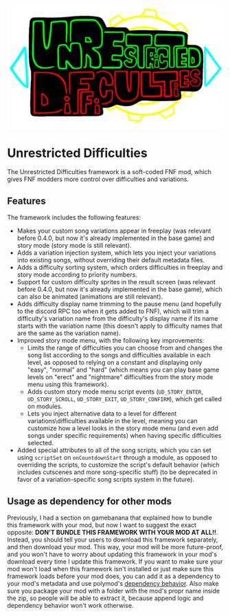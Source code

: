 ![UD-Logo](https://github.com/AppleHair/FNF-UnrestDiffs/blob/main/UD-Logo.gif)

# Unrestricted Difficulties

The Unrestricted Difficulties framework is a soft-coded FNF mod, which gives FNF modders more control over difficulties and variations.

## Features

The framework includes the following features:
- Makes your custom song variations appear in freeplay (was relevant before 0.4.0, but now it's already implemented in the base game) and story mode (story mode is still relevant).
- Adds a variation injection system, which lets you inject your variations into existing songs, without overriding their default metadata files.
- Adds a difficulty sorting system, which orders difficulties in freeplay and story mode according to priority numbers.
- Support for custom difficulty sprites in the result screen (was relevant before 0.4.0, but now it's already implemented in the base game), which can also be animated (animations are still relevant).
- Adds difficulty display name trimming to the pause menu (and hopefully to the discord RPC too when it gets added to FNF), which will trim a difficulty's variation name from the difficulty's display name if its name starts with the variation name (this doesn't apply to difficulty names that are the same as the variation name).
- Improved story mode menu, with the following key improvements:
  - Limits the range of difficulties you can choose from and changes the song list according to the songs and difficulties available in each level, as opposed to relying on a constant and displaying only "easy", "normal" and "hard" (which means you can play base game levels on "erect" and "nightmare" difficulties from the story mode menu using this framework).
  - Adds custom story mode menu script events (`UD_STORY_ENTER`, `UD_STORY_SCROLL`, `UD_STORY_EXIT`, `UD_STORY_CONFIRM`), which get called on modules.
  - Lets you inject alternative data to a level for different variations\difficulties available in the level, meaning you can customize how a level looks in the story mode menu (and even add songs under specific requirements) when having specific difficulties selected.
- Added special attributes to all of the song scripts, which you can set using `scriptSet` on `onCountdownStart` through a module, as opposed to overriding the scripts, to customize the script's default behavior (which includes cutscenes and more song-specific stuff) (to be deprecated in favor of a variation-specific song scripts system in the future).

## Usage as dependency for other mods

 Previously, I had a section on gamebanana that explained how to bundle this framework with your mod, but now I want to suggest the exact opposite: **DON'T BUNDLE THIS FRAMEWORK WITH YOUR MOD AT ALL!!**. Instead, you should tell your users to download this framework separately, and then download your mod. This way, your mod will be more future-proof, and you won't have to worry about updating this framework in your mod's download every time I update this framework. If you want to make sure your mod won't load when this framework isn't installed or just make sure this framework loads before your mod does, you can add it as a dependency to your mod's metadata and use polymod's [dependency behavior](https://polymod.io/docs/dependencies/). Also make sure you package your mod with a folder with the mod's propr name inside the zip, so people will be able to extract it, because append logic and dependency behavior won't work otherwise.